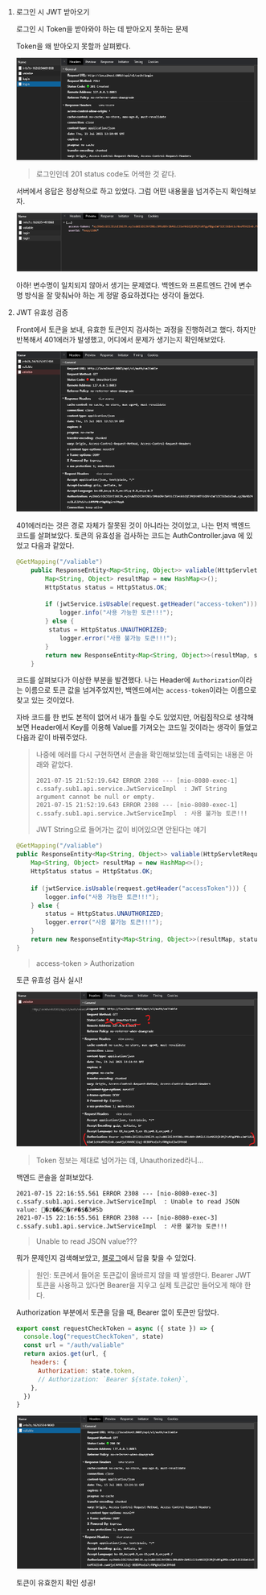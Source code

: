 1. 로그인 시 JWT 받아오기

   로그인 시 Token을 받아와야 하는 데 받아오지 못하는 문제

   Token을 왜 받아오지 못할까 살펴봤다.

   ![image-20210715221115773](README.assets/image-20210715221115773.png)

   > 로그인인데 201 status code도 어색한 것 같다.

   서버에서 응답은 정상적으로 하고 있었다. 그럼 어떤 내용물을 넘겨주는지 확인해보자.

   ![image-20210715221217664](README.assets/image-20210715221217664.png)

   아하! 변수명이 일치되지 않아서 생기는 문제였다. 백엔드와 프론트엔드 간에 변수명 방식을 잘 맞춰놔야 하는 게 정말 중요하겠다는 생각이 들었다.

   

   

2. JWT 유효성 검증

   Front에서 토큰을 보내, 유효한 토큰인지 검사하는 과정을 진행하려고 했다. 하지만 반복해서 401에러가 발생했고, 어디에서 문제가 생기는지 확인해보았다.

   ![image-20210715215600974](README.assets/image-20210715215600974.png)

   401에러라는 것은 경로 자체가 잘못된 것이 아니라는 것이었고, 나는 먼저 백엔드 코드를 살펴보았다. 토큰의 유효성을 검사하는 코드는 AuthController.java 에 있었고 다음과 같았다.

   

   ```java
   @GetMapping("/valiable")
       public ResponseEntity<Map<String, Object>> valiable(HttpServletRequest request) {
           Map<String, Object> resultMap = new HashMap<>();
           HttpStatus status = HttpStatus.OK;
   
           if (jwtService.isUsable(request.getHeader("access-token"))) {
               logger.info("사용 가능한 토큰!!!");
           } else {
           	status = HttpStatus.UNAUTHORIZED;
               logger.error("사용 불가능 토큰!!!");
           }
           return new ResponseEntity<Map<String, Object>>(resultMap, status);
       }
   ```

   코드를 살펴보다가 이상한 부분을 발견했다. 나는 Header에 `Authorization`이라는 이름으로 토큰 값을 넘겨주었지만, 백엔드에서는 `access-token`이라는 이름으로 찾고 있는 것이었다.

   자바 코드를 한 번도 본적이 없어서 내가 틀릴 수도 있었지만, 어림짐작으로 생각해보면 Header에서 Key를 이용해 Value를 가져오는 코드일 것이라는 생각이 들었고 다음과 같이 바꿔주었다.

   > 나중에 에러를 다시 구현하면서 콘솔을 확인해보았는데 출력되는 내용은 아래와 같았다.
   >
   > ```
   > 2021-07-15 21:52:19.642 ERROR 2308 --- [nio-8080-exec-1] c.ssafy.sub1.api.service.JwtServiceImpl  : JWT String argument cannot be null or empty.
   > 2021-07-15 21:52:19.643 ERROR 2308 --- [nio-8080-exec-1] c.ssafy.sub1.api.service.JwtServiceImpl  : 사용 불가능 토큰!!!
   > ```
   >
   > JWT String으로 들어가는 값이 비어있으면 안된다는 얘기

   

   ```java
   @GetMapping("/valiable")
   public ResponseEntity<Map<String, Object>> valiable(HttpServletRequest request) 	{
       Map<String, Object> resultMap = new HashMap<>();
       HttpStatus status = HttpStatus.OK;
   
       if (jwtService.isUsable(request.getHeader("accessToken"))) {
           logger.info("사용 가능한 토큰!!!");
       } else {
           status = HttpStatus.UNAUTHORIZED;
           logger.error("사용 불가능 토큰!!!");
       }
       return new ResponseEntity<Map<String, Object>>(resultMap, status);
   }
   ```

   > access-token  > Authorization

   

   토큰 유효성 검사 실시!

   ![image-20210715221745366](README.assets/image-20210715221745366.png)

   > Token 정보는 제대로 넘어가는 데, Unauthorized라니...

   

   백엔드 콘솔을 살펴보았다.

   ```
   2021-07-15 22:16:55.561 ERROR 2308 --- [nio-8080-exec-3] c.ssafy.sub1.api.service.JwtServiceImpl  : Unable to read JSON value: �z��&�r#�$�3#Sb
   2021-07-15 22:16:55.561 ERROR 2308 --- [nio-8080-exec-3] c.ssafy.sub1.api.service.JwtServiceImpl  : 사용 불가능 토큰!!!
   ```

   > Unable to read JSON value???

   

   뭐가 문제인지 검색해보았고, [블로그](https://codeinlife.tistory.com/47)에서 답을 찾을 수 있었다.

   > 원인: 토큰에서 들어온 토큰값이 올바르지 않을 때 발생한다. Bearer JWT 토큰을 사용하고 있다면 Bearer을 지우고 실제 토큰값만 들어오게 해야 한다.

   

   Authorization 부분에서 토큰을 담을 때, Bearer 없이 토큰만 담았다.

   ```javascript
   export const requestCheckToken = async ({ state }) => {
     console.log("requestCheckToken", state)
     const url = "/auth/valiable"
     return axios.get(url, {
       headers: {
         Authorization: state.token,
         // Authorization: `Bearer ${state.token}`,
       },
     })
   }
   ```

   

   

   ![image-20210715222427077](README.assets/image-20210715222427077.png)

   토큰이 유효한지 확인 성공!
































